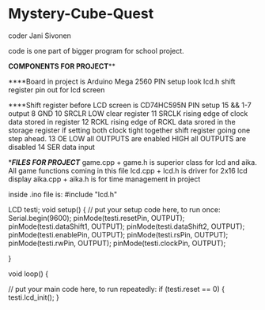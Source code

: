 # Mystery-Cube-Quest
coder Jani Sivonen

code is one part of bigger program for school project. 

******COMPONENTS FOR PROJECT********

****Board in project is Arduino Mega 2560
PIN setup
look lcd.h shift register pin out for lcd screen

****Shift register before LCD screen is CD74HC595N
PIN setup
15 && 1-7 output
8 GND
10 SRCLR LOW clear register
11 SRCLK rising edge of clock data stored in register
12 RCKL rising edge of RCKL data srored in the storage register
if setting both clock tight together shift register going one step ahead.
13 OE LOW all OUTPUTS are enabled HIGH all OUTPUTS are disabled
14 SER data input

************FILES FOR PROJECT***********
game.cpp + game.h is superior class for lcd and aika. All game functions coming in this file
lcd.cpp + lcd.h is driver for 2x16 lcd display
aika.cpp + aika.h is for time management in project


inside .ino file is:
#include "lcd.h"

LCD testi;
void setup() {
  // put your setup code here, to run once:
Serial.begin(9600);
pinMode(testi.resetPin, OUTPUT);
pinMode(testi.dataShift1, OUTPUT);
pinMode(testi.dataShift2, OUTPUT);
pinMode(testi.enablePin, OUTPUT);
pinMode(testi.rsPin, OUTPUT);
pinMode(testi.rwPin, OUTPUT);
pinMode(testi.clockPin, OUTPUT);


}

void loop() {


// put your main code here, to run repeatedly:
if (testi.reset == 0)
{ testi.lcd_init();
}

